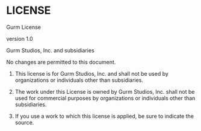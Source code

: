 # LICENSE

Gurm License

version 1.0

Gurm Studios, Inc. and subsidiaries

No changes are permitted to this document.


1. This license is for Gurm Studios, Inc. and shall not be used by organizations or individuals other than subsidiaries.

2. The work under this License is owned by Gurm Studios, Inc. shall not be used for commercial purposes by organizations or individuals other than subsidiaries.

3. If you use a work to which this license is applied, be sure to indicate the source.
